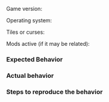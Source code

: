 Game version:

Operating system:

Tiles or curses:

Mods active (if it may be related):

### Expected Behavior

### Actual behavior

### Steps to reproduce the behavior
